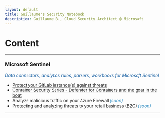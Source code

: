 ```yaml
---
layout: default
title: Guillaume's Security Notebook
description: Guillaume B., Cloud Security Architect @ Microsoft
---
```


# Content
___

### Microsoft Sentinel

<span style="color:#145DA0;">*Data connectors, analytics rules, parsers, workbooks for Microsoft Sentinel*</span>

- [Protect your GitLab instance(s) against threats](sentinel-gitlab.md)
- [Container Security Series - Defender for Containers and the goat in the boat](defender-container.md)
- Analyze malicious traffic on your Azure Firewall <span style="color:#2E8BC0;">*(soon)*</span>
- Protecting and analyzing threats to your retail business (B2C) <span style="color:#2E8BC0;">*(soon)*</span>

___

